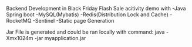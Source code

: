 Backend Development in Black Friday Flash Sale acitivity demo with 
-Java Spring boot 
-MySQL(Mybatis)
-Redis(Distribution Lock and Cache)
-RocketMQ
-Sentinel
-Static page Generation

Jar File is generated and could be ran locally with command:
java -Xmx1024m -jar myapplication.jar



